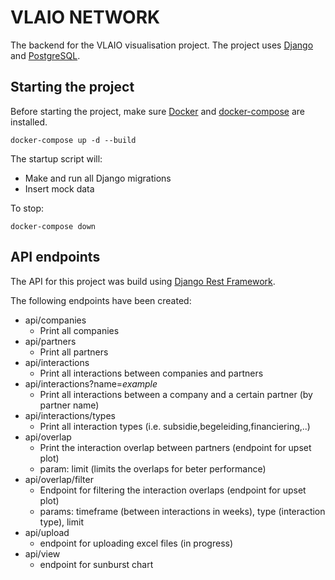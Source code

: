 # VLAIO NETWORK
The backend for the VLAIO visualisation project. The project uses [Django](https://www.djangoproject.com) and [PostgreSQL](https://www.postgresql.org).

## Starting the project
Before starting the project, make sure [Docker](https://www.docker.com) and [docker-compose](https://docs.docker.com/compose/) are installed.

`docker-compose up -d --build`

The startup script will:
- Make and run all Django migrations
- Insert mock data
 
To stop:

``` docker-compose down ```

## API endpoints
The API for this project was build using [Django Rest Framework](http://www.django-rest-framework.org).

The following endpoints have been created:
- api/companies
    - Print all companies
- api/partners
    - Print all partners
- api/interactions
    - Print all interactions between companies and partners
- api/interactions?name=*example*
    - Print all interactions between a company and a certain partner (by partner name)
- api/interactions/types
    - Print all interaction types (i.e. subsidie,begeleiding,financiering,..)
- api/overlap
    - Print the interaction overlap between partners (endpoint for upset plot)
    - param: limit (limits the overlaps for beter performance) 
- api/overlap/filter
    - Endpoint for filtering the interaction overlaps (endpoint for upset plot)
    - params: timeframe (between interactions in weeks), type (interaction type), limit
- api/upload
    - endpoint for uploading excel files (in progress)
- api/view
    - endpoint for sunburst chart 
